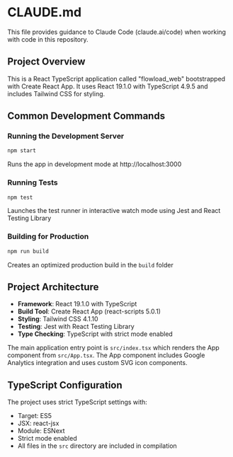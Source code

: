 # CLAUDE.md

This file provides guidance to Claude Code (claude.ai/code) when working with code in this repository.

## Project Overview

This is a React TypeScript application called "flowload_web" bootstrapped with Create React App. It uses React 19.1.0 with TypeScript 4.9.5 and includes Tailwind CSS for styling.

## Common Development Commands

### Running the Development Server
```bash
npm start
```
Runs the app in development mode at http://localhost:3000

### Running Tests
```bash
npm test
```
Launches the test runner in interactive watch mode using Jest and React Testing Library

### Building for Production
```bash
npm run build
```
Creates an optimized production build in the `build` folder

## Project Architecture

- **Framework**: React 19.1.0 with TypeScript
- **Build Tool**: Create React App (react-scripts 5.0.1)
- **Styling**: Tailwind CSS 4.1.10
- **Testing**: Jest with React Testing Library
- **Type Checking**: TypeScript with strict mode enabled

The main application entry point is `src/index.tsx` which renders the App component from `src/App.tsx`. The App component includes Google Analytics integration and uses custom SVG icon components.

## TypeScript Configuration

The project uses strict TypeScript settings with:
- Target: ES5
- JSX: react-jsx
- Module: ESNext
- Strict mode enabled
- All files in the `src` directory are included in compilation